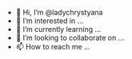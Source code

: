 - 👋 Hi, I’m @ladychrystyana
- 👀 I’m interested in ...
- 🌱 I’m currently learning ...
- 💞️ I’m looking to collaborate on ...
- 📫 How to reach me ...

<!---
ladychrystyana/ladychrystyana is a ✨ special ✨ repository because its `README.md` (this file) appears on your GitHub profile.
You can click the Preview link to take a look at your changes.
--->
